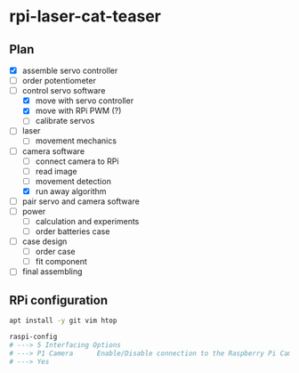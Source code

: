 # rpi-laser-cat-teaser

## Plan

- [x] assemble servo controller
- [ ] order potentiometer
- [ ] control servo software
    - [x] move with servo controller
    - [x] move with RPi PWM (?)
    - [ ] calibrate servos
- [ ] laser
    - [ ] movement mechanics
- [ ] camera software
    - [ ] connect camera to RPi
    - [ ] read image
    - [ ] movement detection
    - [x] run away algorithm
- [ ] pair servo and camera software
- [ ] power
    - [ ] calculation and experiments
    - [ ] order batteries case
- [ ] case design
    - [ ] order case
    - [ ] fit component
- [ ] final assembling

## RPi configuration

```bash
apt install -y git vim htop

raspi-config
# ---> 5 Interfacing Options
# ---> P1 Camera      Enable/Disable connection to the Raspberry Pi Camera
# ---> Yes
```
